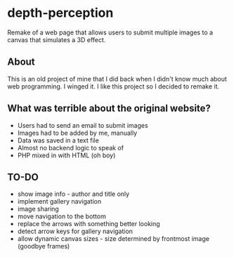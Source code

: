 # depth-perception
Remake of a web page that allows users to submit multiple images to a canvas that simulates a 3D effect.

## About
This is an old project of mine that I did back when I didn't know much about web programming. I winged it.
I like this project so I decided to remake it.

## What was terrible about the original website?
 - Users had to send an email to submit images
 - Images had to be added by me, manually
 - Data was saved in a text file
 - Almost no backend logic to speak of
 - PHP mixed in with HTML (oh boy)

 ## TO-DO
 - show image info - author and title only
 - implement gallery navigation
 - image sharing
 - move navigation to the bottom
 - replace the arrows with something better looking
 - detect arrow keys for gallery navigation
 - allow dynamic canvas sizes - size determined by frontmost image (goodbye frames)